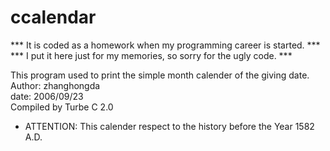# ccalendar
*** It is coded as a homework when my programming career is started. ***
*** I put it here just for my memories, so sorry for the ugly code.  ***

This program used to print the simple month calender of the giving date.<br>
Author: zhanghongda<br>
date: 2006/09/23<br>
Compiled by Turbe C 2.0<br>
* ATTENTION: This calender respect to the history before the Year 1582 A.D.<br>
